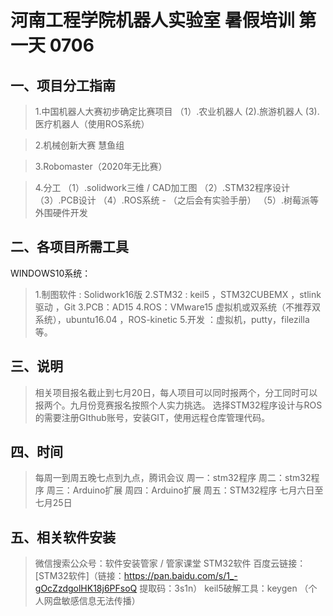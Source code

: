 # 河南工程学院机器人实验室 暑假培训  第一天 0706

## 一、项目分工指南
> 1.中国机器人大赛初步确定比赛项目
（1）.农业机器人
(2).旅游机器人
(3).医疗机器人（使用ROS系统）

> 2.机械创新大赛
慧鱼组

> 3.Robomaster（2020年无比赛）

> 4.分工
（1）.solidwork三维 / CAD加工图
（2）.STM32程序设计
（3）.PCB设计
（4）.ROS系统 - （之后会有实验手册）
（5）.树莓派等外围硬件开发

## 二、各项目所需工具
WINDOWS10系统：
>1.制图软件  :  Solidwork16版
>2.STM32     :  keil5 ，STM32CUBEMX ，stlink驱动 ，Git
>3.PCB：AD15
>4.ROS：VMware15 虚拟机或双系统（不推荐双系统），ubuntu16.04  ，ROS-kinetic 
>5.开发  ：虚拟机，putty，filezilla等。


## 三、说明
>相关项目报名截止到七月20日，每人项目可以同时报两个，分工同时可以报两个。九月份竞赛报名按照个人实力挑选。
>选择STM32程序设计与ROS的需要注册GIthub账号，安装GIT，使用远程仓库管理代码。

## 四、时间
> 每周一到周五晚七点到九点，腾讯会议
周一：stm32程序
周二：stm32程序
周三：Arduino扩展
周四：Arduino扩展
周五：STM32程序
七月六日至七月25日


## 五、相关软件安装
> 微信搜索公众号：软件安装管家 / 管家课堂
> STM32软件 百度云链接：[STM32软件]（链接：https://pan.baidu.com/s/1_-gOcZzdgolHK18j6PFsoQ 
提取码：3s1n）
>keil5破解工具：keygen （个人网盘敏感信息无法传播）



